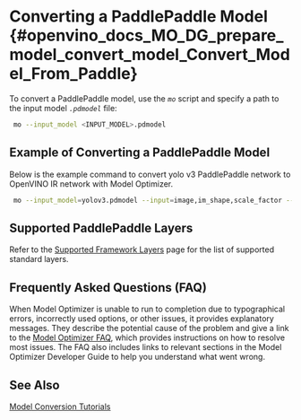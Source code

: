 # Converting a PaddlePaddle Model <a name="Convert_From_Paddle"></a> {#openvino_docs_MO_DG_prepare_model_convert_model_Convert_Model_From_Paddle}

To convert a PaddlePaddle model, use the *`mo`* script and specify a path to the input model *`.pdmodel`* file:

```sh
 mo --input_model <INPUT_MODEL>.pdmodel
```

## Example of Converting a PaddlePaddle Model
Below is the example command to convert yolo v3 PaddlePaddle network to OpenVINO IR network with Model Optimizer.

```sh
 mo --input_model=yolov3.pdmodel --input=image,im_shape,scale_factor --input_shape=[1,3,608,608],[1,2],[1,2] --reverse_input_channels --output=save_infer_model/scale_0.tmp_1,save_infer_model/scale_1.tmp_1
```

## Supported PaddlePaddle Layers
Refer to the [Supported Framework Layers](../Supported_Frameworks_Layers.md) page for the list of supported standard layers.

## Frequently Asked Questions (FAQ)

When Model Optimizer is unable to run to completion due to typographical errors, incorrectly used options, or other issues, it provides explanatory messages. They describe the potential cause of the problem and give a link to the [Model Optimizer FAQ](../Model_Optimizer_FAQ.md), which provides instructions on how to resolve most issues. The FAQ also includes links to relevant sections in the Model Optimizer Developer Guide to help you understand what went wrong.

## See Also
[Model Conversion Tutorials](Convert_Model_Tutorials.md)
